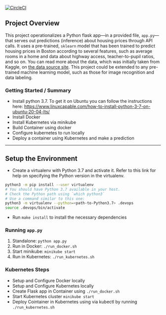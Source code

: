 [![CircleCI](https://dl.circleci.com/status-badge/img/gh/Shuayb1/Operationalize-a-Machine-Learning-Microservice-API/tree/master.svg?style=svg)](https://dl.circleci.com/status-badge/redirect/gh/Shuayb1/Operationalize-a-Machine-Learning-Microservice-API/tree/master)

## Project Overview

This project operationalizes a Python flask app—in a provided file, `app.py`—that serves out predictions (inference) about housing prices through API calls. It uses a pre-trained, `sklearn` model that has been trained to predict housing prices in Boston according to several features, such as average rooms in a home and data about highway access, teacher-to-pupil ratios, and so on. You can read more about the data, which was initially taken from Kaggle, on [the data source site](https://www.kaggle.com/c/boston-housing). This project could be extended to any pre-trained machine learning model, such as those for image recognition and data labeling.

### Getting Started / Summary

* Install python 3.7. To get it on Ubuntu you can follow the instructions here: 
  https://www.linuxcapable.com/how-to-install-python-3-7-on-ubuntu-20-04-lts/
* Install Docker 
* Install Kubernetes via minikube
* Build Container using docker
* Configure kubernetes to run locally
* Deploy a container using Kubernetes and make a prediction

---

## Setup the Environment

* Create a virtualenv with Python 3.7 and activate it. Refer to this link for help on specifying the Python version in the virtualenv. 
```bash
python3 -m pip install --user virtualenv
# You should have Python 3.7 available in your host. 
# Check the Python path using `which python3`
# Use a command similar to this one:
python3 -m virtualenv --python=<path-to-Python3.7> .devops
source .devops/bin/activate
```
* Run `make install` to install the necessary dependencies

### Running `app.py`

1. Standalone:  `python app.py`
2. Run in Docker:  `./run_docker.sh`
2. Start minikube:  `minikube start`
3. Run in Kubernetes:  `./run_kubernetes.sh`

### Kubernetes Steps

* Setup and Configure Docker locally
* Setup and Configure Kubernetes locally
* Create Flask app in Container using `./run_docker.sh`
* Start Kubernetes cluster `minikube start`
* Deploy Cointainer in Kubernetes using via kubectl by running `./run_kubernetes.sh`
